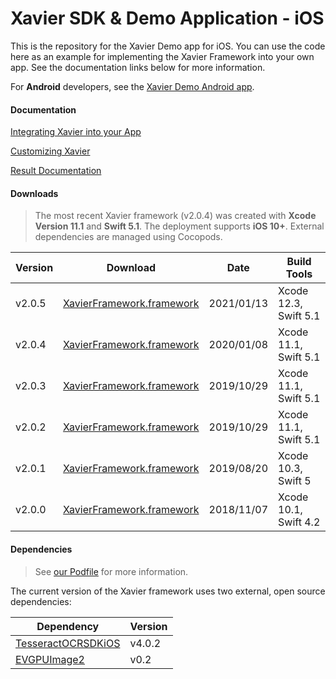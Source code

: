 # Xavier SDK & Demo Application - iOS

This is the repository for the Xavier Demo app for iOS. You can use the code here as an example for implementing the Xavier Framework into your own app.
See the documentation links below for more information.

For **Android** developers, see the [Xavier Demo Android app](https://github.com/BlackSharkTech/xavier-demo-android).

#### Documentation

[Integrating Xavier into your App](./documentation/integration.md)

[Customizing Xavier](./documentation/customization.md)

[Result Documentation](./documentation/result-mapping.md)

#### Downloads
> The most recent Xavier framework (v2.0.4) was created with **Xcode Version 11.1** and **Swift 5.1**. The deployment supports **iOS 10+**. External dependencies are managed using Cocopods.


| Version | Download | Date |Build Tools|
|---------|----------|------|-----------|
| v2.0.5 | [XavierFramework.framework](./downloads/v2.0.5/XavierFramework.framework.zip) | 2021/01/13 |Xcode 12.3, Swift 5.1|
| v2.0.4 | [XavierFramework.framework](./downloads/v2.0.4/XavierFramework.framework.zip) | 2020/01/08 |Xcode 11.1, Swift 5.1|
| v2.0.3 | [XavierFramework.framework](./downloads/v2.0.3/XavierFramework.framework.zip) | 2019/10/29 |Xcode 11.1, Swift 5.1|
| v2.0.2 | [XavierFramework.framework](./downloads/v2.0.2/XavierFramework.framework.zip) | 2019/10/29 |Xcode 11.1, Swift 5.1|
| v2.0.1 | [XavierFramework.framework](./downloads/v2.0.1/XavierFramework.framework.zip) | 2019/08/20 |Xcode 10.3, Swift 5|
| v2.0.0 | [XavierFramework.framework](./downloads/v2.0.0/XavierFramework.framework.zip) | 2018/11/07 |Xcode 10.1, Swift 4.2|

#### Dependencies
> See [our Podfile](./XavierDemoiOS/Podfile) for more information.

The current version of the Xavier framework uses two external, open source dependencies:

| Dependency | Version |
|------------|---------|
| [TesseractOCRSDKiOS](https://github.com/msgrizz/TesseractOCRSDKiOS) | v4.0.2 |
| [EVGPUImage2](https://github.com/BradLarson/GPUImage2) | v0.2 |

